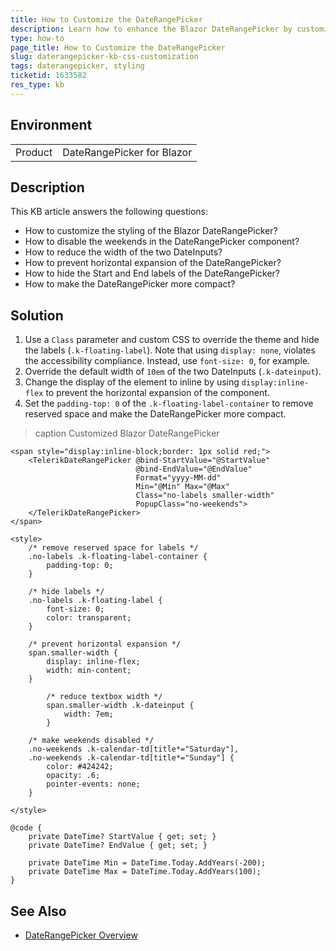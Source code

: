 ```yaml
---
title: How to Customize the DateRangePicker
description: Learn how to enhance the Blazor DateRangePicker by customizing its styling, disabling weekends, reducing the width of DateInputs, preventing horizontal expansion, hiding Start and End labels, and making the component more compact for better user experience and design consistency in your application.
type: how-to
page_title: How to Customize the DateRangePicker
slug: daterangepicker-kb-css-customization
tags: daterangepicker, styling
ticketid: 1633582
res_type: kb
---
```


## Environment

<table>
    <tbody>
        <tr>
            <td>Product</td>
            <td>DateRangePicker for Blazor</td>
        </tr>
    </tbody>
</table>

## Description

This KB article answers the following questions:

* How to customize the styling of the Blazor DateRangePicker?
* How to disable the weekends in the DateRangePicker component?
* How to reduce the width of the two DateInputs?
* How to prevent horizontal expansion of the DateRangePicker?
* How to hide the Start and End labels of the DateRangePicker?
* How to make the DateRangePicker more compact?

## Solution

1. Use a `Class` parameter and custom CSS to override the theme and hide the labels (`.k-floating-label`). Note that using `display: none`, violates the accessibility compliance. Instead, use `font-size: 0`, for example.
2. Override the default width of `10em` of the two DateInputs (`.k-dateinput`).
3. Change the display of the element to inline by using `display:inline-flex` to prevent the horizontal expansion of the component.
4. Set the `padding-top: 0` of the `.k-floating-label-container` to remove reserved space and make the DateRangePicker more compact.

>caption Customized Blazor DateRangePicker

````RAZOR
<span style="display:inline-block;border: 1px solid red;">
    <TelerikDateRangePicker @bind-StartValue="@StartValue"
                            @bind-EndValue="@EndValue"
                            Format="yyyy-MM-dd"
                            Min="@Min" Max="@Max"
                            Class="no-labels smaller-width"
                            PopupClass="no-weekends">
    </TelerikDateRangePicker>
</span>

<style>
    /* remove reserved space for labels */
    .no-labels .k-floating-label-container {
        padding-top: 0;
    }

    /* hide labels */
    .no-labels .k-floating-label {
        font-size: 0;
        color: transparent;
    }

    /* prevent horizontal expansion */
    span.smaller-width {
        display: inline-flex;
        width: min-content;
    }

        /* reduce textbox width */
        span.smaller-width .k-dateinput {
            width: 7em;
        }

    /* make weekends disabled */
    .no-weekends .k-calendar-td[title*="Saturday"],
    .no-weekends .k-calendar-td[title*="Sunday"] {
        color: #424242;
        opacity: .6;
        pointer-events: none;
    }

</style>

@code {
    private DateTime? StartValue { get; set; }
    private DateTime? EndValue { get; set; }

    private DateTime Min = DateTime.Today.AddYears(-200);
    private DateTime Max = DateTime.Today.AddYears(100);
}
````

## See Also

* [DateRangePicker Overview](slug:daterangepicker-overview)